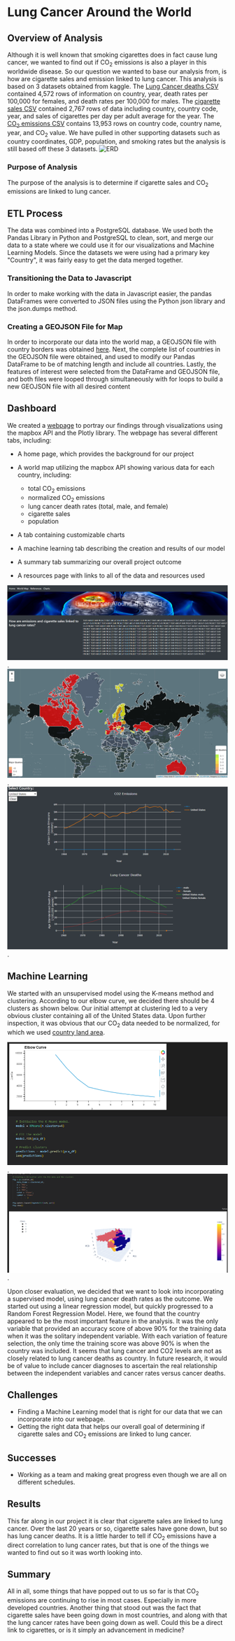 # Lung Cancer Around the World

## Overview of Analysis ##
Although it is well known that smoking cigarettes does in fact cause lung cancer, we wanted to find out if CO<sub>2</sub> emissions is also a player in this
worldwide disease. So our question we wanted to base our analysis from, is how are cigarette sales and emission linked to lung cancer. This analysis is based on 3 datasets obtained from kaggle. The [Lung Cancer deaths CSV](https://www.kaggle.com/datasets/programmerrdai/cancer?select=lung-cancer-deaths-per-100000-by-sex-1950-2002.csv) contained 4,572 rows of information on country, year, death rates per 100,000 for females, and death rates per 100,000 for males. The [cigarette sales CSV](https://www.kaggle.com/datasets/programmerrdai/cancer?select=sales-of-cigarettes-per-adult-per-day.csv) contained 2,767 rows of data including country, country code, year, and sales of cigarettes per day per adult average for the year. The [CO<sub>2</sub> emissions CSV](https://www.kaggle.com/datasets/ulrikthygepedersen/co2-emissions-by-country) contains 13,953 rows on country code, country name, year, and CO<sub>2</sub> value. We have pulled in other supporting datasets such as country coordinates, GDP, population, and smoking rates but the analysis is still based off these 3 datasets. 
<img width="420" alt="ERD" src="https://user-images.githubusercontent.com/116980760/228714731-8928cd95-c304-4920-9285-df3f3ea223ba.PNG">


### Purpose of Analysis ###
The purpose of the analysis is to determine if cigarette sales and CO<sub>2</sub> emissions are linked to lung cancer.  

## ETL Process ##
The data was combined into a PostgreSQL database. We used both the Pandas Library in Python and PostgreSQL to clean, sort, and merge our data to a state where we could use it for our visualizations and Machine Learning Models. Since the datasets we were using had a primary key "Country", it was fairly easy to get the data merged together. 

### Transitioning the Data to Javascript
In order to make working with the data in Javascript easier, the pandas DataFrames were converted to JSON files using the Python json library and the json.dumps method. 

### Creating a GEOJSON File for Map
In order to incorporate our data into the world map, a GEOJSON file with country borders was obtained [here](https://geojson-maps.ash.ms/). Next, the complete list of countries in the GEOJSON file were obtained, and used to modify our Pandas DataFrame to be of matching length and include all countries. Lastly, the features of interest were selected from the DataFrame and GEOJSON file, and both files were looped through simultaneously with for loops to build a new GEOJSON file with all desired content

## Dashboard
We created a [webpage](https://mzabrisk.github.io/final_project_group6/dashboard/index.html) to portray our findings through visualizations using the mapbox API and the Plotly library. The webpage has several different tabs, including:

* A home page, which provides the background for our project
* A world map utilizing the mapbox API showing various data for each country, including:


  * total CO<sub>2</sub> emissions
  * normalized CO<sub>2</sub> emissions
  * lung cancer death rates (total, male, and female)
  * cigarette sales
  * population

* A tab containing customizable charts 
* A machine learning tab describing the creation and results of our model
* A summary tab summarizing our overall project outcome
* A resources page with links to all of the data and resources used


![homepage_segment2](Images/homepage_segment2.png).
![world_map_segment2](Images/world_map_segment2.png).
![charts_segment2](Images/charts_segment2.png).

## Machine Learning
We started with an unsupervised model using the K-means method and clustering. According to our elbow curve, we decided there should be 4 clusters as shown below. Our initial attempt at clustering led to a very obvious cluster containing all of the United States data. Upon further inspection, it was obvious that our CO<sub>2</sub> data needed to be normalized, for which we used [country land area](https://data.worldbank.org/indicator/AG.LND.TOTL.K2?end=2020&start=2020&view=map). 

![elbow_segment2](Images/elbow_segment2.png).
![3d_scatter_segment2](Images/3d_scatter_segment2.png).

Upon closer evaluation, we decided that we want to look into incorporating a supervised model, using lung cancer death rates as the outcome. We started out using a linear regression model, but quickly progressed to a Random Forest Regression Model. Here, we found that the country appeared to be the most important feature in the analysis. It was the only variable that provided an accuracy score of above 90% for the training data when it was the solitary independent variable. With each variation of feature selection, the only time the training score was above 90% is when the country was included. It seems that lung cancer and CO2 levels are not as closely related to lung cancer deaths as country. In future research, it would be of value to include cancer diagnoses to ascertain the real relationship between the independent variables and  cancer rates versus cancer deaths. 

## Challenges
* Finding a Machine Learning model that is right for our data that we can incorporate into our webpage.
* Getting the right data that helps our overall goal of determining if cigarette sales and CO<sub>2</sub> emissions are linked to lung cancer. 
## Successes
* Working as a team and making great progress even though we are all on different schedules. 
## Results
This far along in our project it is clear that cigarette sales are linked to lung cancer. Over the last 20 years or so, cigarette sales have gone down, but so has lung cancer deaths. It is a little harder to tell if CO<sub>2</sub> emissions have a direct correlation to lung cancer rates, but that is one of the things we wanted to find out so it was worth looking into. 
## Summary
All in all, some things that have popped out to us so far is that CO<sub>2</sub> emissions are continuing to rise in most cases. Especially in more developed countries. Another thing that stood out was the fact that cigarette sales have been going down in most countries, and along with that the lung cancer rates have been going down as well. Could this be a direct link to cigarettes, or is it simply an advancement in medicine?

